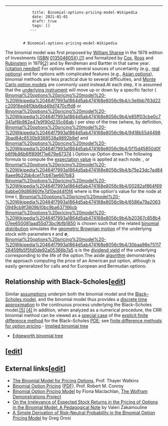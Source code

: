 ---
                title: Binomial-options-pricing-model-Wikipedia
                date: 2021-01-01    
                draft: true
                tags: []
               ---


            # Binomial-options-pricing-model-Wikipedia

The binomial model was first proposed by [William Sharpe](https://en.wikipedia.org/wiki/William_F._Sharpe) in the 1978 edition of Investments ([ISBN](https://en.wikipedia.org/wiki/International_Standard_Book_Number) [013504605X](https://en.wikipedia.org/wiki/Special:BookSources/013504605X)),[[1]](https://en.wikipedia.org/wiki/Binomial_options_pricing_model) and formalized by [Cox](https://en.wikipedia.org/wiki/John_Carrington_Cox), [Ross](https://en.wikipedia.org/wiki/Stephen_Ross_(economist)) and [Rubinstein](https://en.wikipedia.org/wiki/Mark_Rubinstein) in 1979[[2]](https://en.wikipedia.org/wiki/Binomial_options_pricing_model) and by Rendleman and Bartter in that same year.[[citation needed](https://en.wikipedia.org/wiki/Wikipedia:Citation_needed)]
For options with several sources of uncertainty (e.g., [real options](https://en.wikipedia.org/wiki/Real_option)) and for options with complicated features (e.g., [Asian options](https://en.wikipedia.org/wiki/Asian_option)), binomial methods are less practical due to several difficulties, and [Monte Carlo option models](https://en.wikipedia.org/wiki/Monte_Carlo_option_model) are commonly used instead.At each step, it is assumed that the [underlying instrument](https://en.wikipedia.org/wiki/Underlying_instrument) will move up or down by a specific factor (
[Binomial%20options%20pricing%20model%20-%20Wikipedia%20464f7993a1864d5ab474168e8056c9b4/c3e6bb763d22c20916ed4f0bb6bd49d7470cffd8](Binomial%20options%20pricing%20model%20-%20Wikipedia%20464f7993a1864d5ab474168e8056c9b4/c3e6bb763d22c20916ed4f0bb6bd49d7470cffd8)
or
[Binomial%20options%20pricing%20model%20-%20Wikipedia%20464f7993a1864d5ab474168e8056c9b4/e85ff03cbe0c7341af6b982e47e9f90d235c66ab](Binomial%20options%20pricing%20model%20-%20Wikipedia%20464f7993a1864d5ab474168e8056c9b4/e85ff03cbe0c7341af6b982e47e9f90d235c66ab)
) per step of the tree (where, by definition,
[Binomial%20options%20pricing%20model%20-%20Wikipedia%20464f7993a1864d5ab474168e8056c9b4/9418b55d44983bad84c6530b9368538a9892b9ef](Binomial%20options%20pricing%20model%20-%20Wikipedia%20464f7993a1864d5ab474168e8056c9b4/9418b55d44983bad84c6530b9368538a9892b9ef)
and
[Binomial%20options%20pricing%20model%20-%20Wikipedia%20464f7993a1864d5ab474168e8056c9b4/5f15d45850d0fb6f9b86b6ff899f71e679e67374](Binomial%20options%20pricing%20model%20-%20Wikipedia%20464f7993a1864d5ab474168e8056c9b4/5f15d45850d0fb6f9b86b6ff899f71e679e67374)
).Option up
Option down
The following formula to compute the [expectation value](https://en.wikipedia.org/wiki/Expectation_value) is applied at each node:
, or
[Binomial%20options%20pricing%20model%20-%20Wikipedia%20464f7993a1864d5ab474168e8056c9b4/b75e23dc7ad848aee9b22bb4cef7cb97ae667b83](Binomial%20options%20pricing%20model%20-%20Wikipedia%20464f7993a1864d5ab474168e8056c9b4/b75e23dc7ad848aee9b22bb4cef7cb97ae667b83)
[Binomial%20options%20pricing%20model%20-%20Wikipedia%20464f7993a1864d5ab474168e8056c9b4/00282af864f696abbe09d86960fe7d10ed44f0f4](Binomial%20options%20pricing%20model%20-%20Wikipedia%20464f7993a1864d5ab474168e8056c9b4/00282af864f696abbe09d86960fe7d10ed44f0f4)
where is the option's value for the node at time t,
[Binomial%20options%20pricing%20model%20-%20Wikipedia%20464f7993a1864d5ab474168e8056c9b4/6586a79a20630949cb9f3809b10bc9ba637166cb](Binomial%20options%20pricing%20model%20-%20Wikipedia%20464f7993a1864d5ab474168e8056c9b4/6586a79a20630949cb9f3809b10bc9ba637166cb)
[Binomial%20options%20pricing%20model%20-%20Wikipedia%20464f7993a1864d5ab474168e8056c9b4/b20367c858b407ee650081aad55d73bc9bfb1850](Binomial%20options%20pricing%20model%20-%20Wikipedia%20464f7993a1864d5ab474168e8056c9b4/b20367c858b407ee650081aad55d73bc9bfb1850)
is chosen such that the related [binomial distribution](https://en.wikipedia.org/wiki/Binomial_distribution) simulates the [geometric Brownian motion](https://en.wikipedia.org/wiki/Geometric_Brownian_motion) of the underlying stock with parameters **r** and **σ**,
[Binomial%20options%20pricing%20model%20-%20Wikipedia%20464f7993a1864d5ab474168e8056c9b4/30baa98e7511726459fb5f5fd0de92a05366b7a5](Binomial%20options%20pricing%20model%20-%20Wikipedia%20464f7993a1864d5ab474168e8056c9b4/30baa98e7511726459fb5f5fd0de92a05366b7a5)
q is the [dividend yield](https://en.wikipedia.org/wiki/Dividend_yield) of the underlying corresponding to the life of the option.The aside [algorithm](https://en.wikipedia.org/wiki/Algorithm) demonstrates the approach computing the price of an American put option, although is easily generalized for calls and for European and Bermudan options:
## Relationship with Black–Scholes[[edit](https://en.wikipedia.org/w/index.php?title=Binomial_options_pricing_model&action=edit&section=6)]
Similar [assumptions](https://en.wikipedia.org/wiki/Black%E2%80%93Scholes) underpin both the binomial model and the [Black–Scholes model](https://en.wikipedia.org/wiki/Black%E2%80%93Scholes), and the binomial model thus provides a [discrete time](https://en.wikipedia.org/wiki/Discrete_time_and_continuous_time) [approximation](https://en.wikipedia.org/wiki/Approximation) to the continuous process underlying the Black–Scholes model.[[5]](https://en.wikipedia.org/wiki/Binomial_options_pricing_model) [[4]](https://en.wikipedia.org/wiki/Binomial_options_pricing_model)
In addition, when analyzed as a numerical procedure, the CRR binomial method can be viewed as a [special case](https://en.wikipedia.org/wiki/Special_case) of the [explicit finite difference method](https://en.wikipedia.org/wiki/Finite_difference_method) for the Black–Scholes [PDE](https://en.wikipedia.org/wiki/Partial_differential_equation); see [finite difference methods for option pricing](https://en.wikipedia.org/wiki/Finite_difference_methods_for_option_pricing).- [Implied binomial tree](https://en.wikipedia.org/wiki/Implied_binomial_tree)
- [Edgeworth binomial tree](https://en.wikipedia.org/wiki/Edgeworth_binomial_tree)
## [[edit](https://en.wikipedia.org/w/index.php?title=Binomial_options_pricing_model&action=edit&section=8)]
## External links[[edit](https://en.wikipedia.org/w/index.php?title=Binomial_options_pricing_model&action=edit&section=9)]
- [The Binomial Model for Pricing Options](http://www.sjsu.edu/faculty/watkins/binomial.htm), Prof. Thayer Watkins
- [Binomial Option Pricing](http://faculty.darden.virginia.edu/conroyb/derivatives/Binomial%20Option%20Pricing%20_f-0943_.pdf) ([PDF](https://en.wikipedia.org/wiki/PDF)), Prof. Robert M. Conroy
- [Binomial Option Pricing Model](http://demonstrations.wolfram.com/BinomialOptionPricingModel/) by Fiona Maclachlan, [The Wolfram Demonstrations Project](https://en.wikipedia.org/wiki/The_Wolfram_Demonstrations_Project)
- [On the Irrelevance of Expected Stock Returns in the Pricing of Options in the Binomial Model: A Pedagogical Note](http://ssrn.com/abstract=844104) by Valeri Zakamouline
- [A Simple Derivation of Risk-Neutral Probability in the Binomial Option Pricing Model](https://papers.ssrn.com/sol3/papers.cfm?abstract_id=2428763) by Greg Orosi